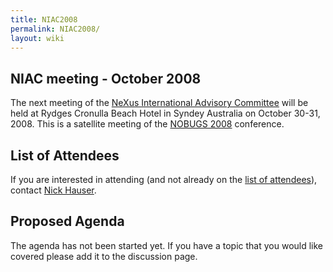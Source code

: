 ```yaml
---
title: NIAC2008
permalink: NIAC2008/
layout: wiki
---
```


NIAC meeting - October 2008
---------------------------

The next meeting of the [NeXus International Advisory
Committee](NIAC "wikilink") will be held at Rydges Cronulla Beach Hotel
in Syndey Australia on October 30-31, 2008. This is a satellite meeting
of the [NOBUGS
2008](http://www.nbi.ansto.gov.au/cgi-bin/nobugs2008/overview.ws3)
conference.

List of Attendees
-----------------

If you are interested in attending (and not already on the [list of
attendees](NIAC2008_attendees "wikilink")), contact [Nick
Hauser](User%3ANick_Hauser "wikilink").

Proposed Agenda
---------------

The agenda has not been started yet. If you have a topic that you would
like covered please add it to the discussion page.
